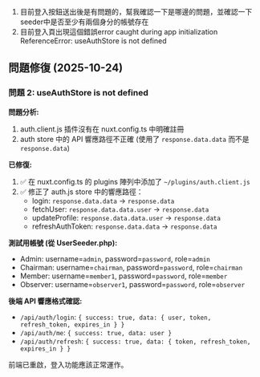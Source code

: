 1. 目前登入按鈕送出後是有問題的，幫我確認一下是哪邊的問題，並確認一下seeder中是否至少有兩個身分的帳號存在
2. 目前登入頁出現這個錯誤error caught during app initialization ReferenceError: useAuthStore is not defined

## 問題修復 (2025-10-24)

### 問題 2: useAuthStore is not defined

**問題分析:**
1. auth.client.js 插件沒有在 nuxt.config.ts 中明確註冊
2. auth store 中的 API 響應路徑不正確 (使用了 `response.data.data` 而不是 `response.data`)

**已修復:**
1. ✅ 在 nuxt.config.ts 的 plugins 陣列中添加了 `~/plugins/auth.client.js`
2. ✅ 修正了 auth.js store 中的響應路徑：
   - login: `response.data.data` → `response.data`
   - fetchUser: `response.data.data.user` → `response.data`
   - updateProfile: `response.data.data.user` → `response.data`
   - refreshAuthToken: `response.data.data` → `response.data`

**測試用帳號 (從 UserSeeder.php):**
- Admin: username=`admin`, password=`password`, role=`admin`
- Chairman: username=`chairman`, password=`password`, role=`chairman`
- Member: username=`member1`, password=`password`, role=`member`
- Observer: username=`observer1`, password=`password`, role=`observer`

**後端 API 響應格式確認:**
- `/api/auth/login`: `{ success: true, data: { user, token, refresh_token, expires_in } }`
- `/api/auth/me`: `{ success: true, data: user }`
- `/api/auth/refresh`: `{ success: true, data: { token, refresh_token, expires_in } }`

前端已重啟，登入功能應該正常運作。
